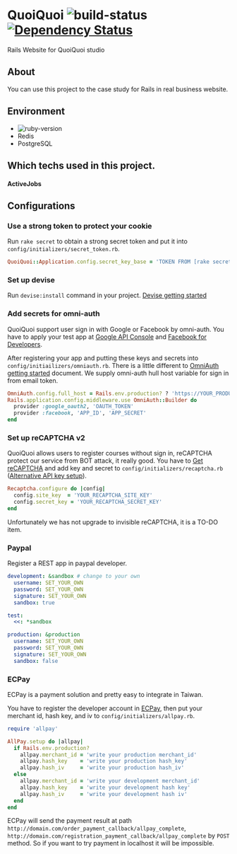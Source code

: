 QuoiQuoi ![build-status](https://travis-ci.org/CapsLock-Studio/QuoiQuoi.svg?branch=master) [![Dependency Status](https://www.versioneye.com/user/projects/58fdccbac2ef4238147e69ec/badge.svg?style=flat-square)](https://www.versioneye.com/user/projects/58fdccbac2ef4238147e69ec)
========

Rails Website for QuoiQuoi studio

## About
You can use this project to the case study for Rails in real business website.

## Environment
- ![ruby-version](https://img.shields.io/badge/ruby-2.4.0-red.svg)
- Redis
- PostgreSQL
 
## Which techs used in this project.
#### ActiveJobs


## Configurations
### Use a strong token to protect your cookie
Run `rake secret` to obtain a strong secret token and put it into `config/initializers/secret_token.rb`.
```ruby
QuoiQuoi::Application.config.secret_key_base = 'TOKEN FROM [rake secret]'
```

### Set up devise
Run `devise:install` command in your project. [Devise getting started](https://github.com/plataformatec/devise#getting-started)
 
### Add secrets for omni-auth
QuoiQuoi support user sign in with Google or Facebook by omni-auth. You have to apply your test app at [Google API Console](https://console.developers.google.com) and [Facebook for Developers](https://developers.facebook.com).

After registering your app and putting these keys and secrets into `config/initiailizers/omniauth.rb`. There is a little different to [OmniAuth getting started](https://github.com/omniauth/omniauth#getting-started) document. We supply omni-auth hull host variable for sign in from email token. 
```ruby
OmniAuth.config.full_host = Rails.env.production? ? 'https://YOUR_PRODUCTION_DOMAIN' : 'http://localhost:3000'
Rails.application.config.middleware.use OmniAuth::Builder do
  provider :google_oauth2, 'OAUTH_TOKEN'
  provider :facebook, 'APP_ID', 'APP_SECRET'
end

```

### Set up reCAPTCHA v2
QuoiQuoi allows users to register courses without sign in, reCAPTCHA protect our service from BOT attack, it really good. You have to [Get reCAPTCHA](https://www.google.com/recaptcha/admin#list) and add key and secret to `config/initializers/recaptcha.rb` ([Alternative API key setup](https://github.com/ambethia/recaptcha#alternative-api-key-setup)).
```ruby
Recaptcha.configure do |config|
  config.site_key  = 'YOUR_RECAPTCHA_SITE_KEY'
  config.secret_key = 'YOUR_RECAPTCHA_SECRET_KEY'
end
```
Unfortunately we has not upgrade to invisible reCAPTCHA, it is a TO-DO item.

### Paypal
Register a REST app in paypal developer.
```yaml
development: &sandbox # change to your own
  username: SET_YOUR_OWN
  password: SET_YOUR_OWN
  signature: SET_YOUR_OWN
  sandbox: true

test:
  <<: *sandbox

production: &production
  username: SET_YOUR_OWN
  password: SET_YOUR_OWN
  signature: SET_YOUR_OWN
  sandbox: false
```

### ECPay
ECPay is a payment solution and pretty easy to integrate in Taiwan. 

You have to register the developer account in [ECPay](https://www.ecpay.com.tw), then put your merchant id, hash key, and iv to `config/initializers/allpay.rb`.
```ruby
require 'allpay'

AllPay.setup do |allpay|
  if Rails.env.production?
    allpay.merchant_id = 'write your production merchant_id'
    allpay.hash_key    = 'write your production hash_key'
    allpay.hash_iv     = 'write your production hash_iv'
  else
    allpay.merchant_id = 'write your development merchant_id'
    allpay.hash_key    = 'write your development hash key'
    allpay.hash_iv     = 'write your development hash iv'
  end
end
```

ECPay will send the payment result at path `http://domain.com/order_payment_callback/allpay_complete`, `http://domain.com/registration_payment_callback/allpay_complete` by `POST` method. So if you want to try payment in localhost it will be impossible.
